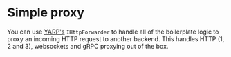 # Simple proxy

You can use [YARP's](https://www.nuget.org/packages/Yarp.ReverseProxy) `IHttpForwarder` to handle all of the boilerplate logic to
proxy an incoming HTTP request to another backend. This handles HTTP (1, 2 and 3), websockets and gRPC proxying out of the box.

